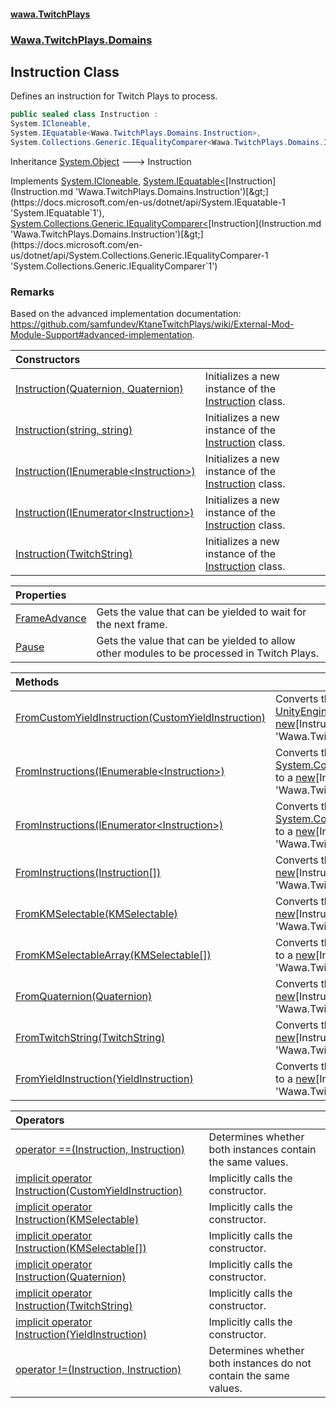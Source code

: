 #### [wawa.TwitchPlays](index.md 'index')
### [Wawa.TwitchPlays.Domains](Wawa.TwitchPlays.Domains.md 'Wawa.TwitchPlays.Domains')

## Instruction Class

Defines an instruction for Twitch Plays to process.

```csharp
public sealed class Instruction :
System.ICloneable,
System.IEquatable<Wawa.TwitchPlays.Domains.Instruction>,
System.Collections.Generic.IEqualityComparer<Wawa.TwitchPlays.Domains.Instruction>
```

Inheritance [System.Object](https://docs.microsoft.com/en-us/dotnet/api/System.Object 'System.Object') &#129106; Instruction

Implements [System.ICloneable](https://docs.microsoft.com/en-us/dotnet/api/System.ICloneable 'System.ICloneable'), [System.IEquatable&lt;](https://docs.microsoft.com/en-us/dotnet/api/System.IEquatable-1 'System.IEquatable`1')[Instruction](Instruction.md 'Wawa.TwitchPlays.Domains.Instruction')[&gt;](https://docs.microsoft.com/en-us/dotnet/api/System.IEquatable-1 'System.IEquatable`1'), [System.Collections.Generic.IEqualityComparer&lt;](https://docs.microsoft.com/en-us/dotnet/api/System.Collections.Generic.IEqualityComparer-1 'System.Collections.Generic.IEqualityComparer`1')[Instruction](Instruction.md 'Wawa.TwitchPlays.Domains.Instruction')[&gt;](https://docs.microsoft.com/en-us/dotnet/api/System.Collections.Generic.IEqualityComparer-1 'System.Collections.Generic.IEqualityComparer`1')

### Remarks
  
Based on the advanced implementation documentation:  
https://github.com/samfundev/KtaneTwitchPlays/wiki/External-Mod-Module-Support#advanced-implementation.

| Constructors | |
| :--- | :--- |
| [Instruction(Quaternion, Quaternion)](Instruction..ctor(Quaternion,Quaternion).md 'Wawa.TwitchPlays.Domains.Instruction.Instruction(Quaternion, Quaternion)') | Initializes a new instance of the [Instruction](Instruction.md 'Wawa.TwitchPlays.Domains.Instruction') class. |
| [Instruction(string, string)](Instruction..ctor(String,String).md 'Wawa.TwitchPlays.Domains.Instruction.Instruction(string, string)') | Initializes a new instance of the [Instruction](Instruction.md 'Wawa.TwitchPlays.Domains.Instruction') class. |
| [Instruction(IEnumerable&lt;Instruction&gt;)](Instruction..ctor(IEnumerable{Instruction}).md 'Wawa.TwitchPlays.Domains.Instruction.Instruction(System.Collections.Generic.IEnumerable<Wawa.TwitchPlays.Domains.Instruction>)') | Initializes a new instance of the [Instruction](Instruction.md 'Wawa.TwitchPlays.Domains.Instruction') class. |
| [Instruction(IEnumerator&lt;Instruction&gt;)](Instruction..ctor(IEnumerator{Instruction}).md 'Wawa.TwitchPlays.Domains.Instruction.Instruction(System.Collections.Generic.IEnumerator<Wawa.TwitchPlays.Domains.Instruction>)') | Initializes a new instance of the [Instruction](Instruction.md 'Wawa.TwitchPlays.Domains.Instruction') class. |
| [Instruction(TwitchString)](Instruction..ctor(TwitchString).md 'Wawa.TwitchPlays.Domains.Instruction.Instruction(Wawa.TwitchPlays.Domains.TwitchString)') | Initializes a new instance of the [Instruction](Instruction.md 'Wawa.TwitchPlays.Domains.Instruction') class. |

| Properties | |
| :--- | :--- |
| [FrameAdvance](Instruction.FrameAdvance.md 'Wawa.TwitchPlays.Domains.Instruction.FrameAdvance') | Gets the value that can be yielded to wait for the next frame. |
| [Pause](Instruction.Pause.md 'Wawa.TwitchPlays.Domains.Instruction.Pause') | Gets the value that can be yielded to allow other modules to be processed in Twitch Plays. |

| Methods | |
| :--- | :--- |
| [FromCustomYieldInstruction(CustomYieldInstruction)](Instruction.FromCustomYieldInstruction(CustomYieldInstruction).md 'Wawa.TwitchPlays.Domains.Instruction.FromCustomYieldInstruction(CustomYieldInstruction)') | Converts the [UnityEngine.CustomYieldInstruction](https://docs.microsoft.com/en-us/dotnet/api/UnityEngine.CustomYieldInstruction 'UnityEngine.CustomYieldInstruction') to a [new](https://docs.microsoft.com/en-us/dotnet/csharp/language-reference/keywords/new 'https://docs.microsoft.com/en-us/dotnet/csharp/language-reference/keywords/new')[Instruction](Instruction.md 'Wawa.TwitchPlays.Domains.Instruction'). |
| [FromInstructions(IEnumerable&lt;Instruction&gt;)](Instruction.FromInstructions(IEnumerable{Instruction}).md 'Wawa.TwitchPlays.Domains.Instruction.FromInstructions(System.Collections.Generic.IEnumerable<Wawa.TwitchPlays.Domains.Instruction>)') | Converts the [System.Collections.Generic.IEnumerable&lt;&gt;](https://docs.microsoft.com/en-us/dotnet/api/System.Collections.Generic.IEnumerable-1 'System.Collections.Generic.IEnumerable`1') to a [new](https://docs.microsoft.com/en-us/dotnet/csharp/language-reference/keywords/new 'https://docs.microsoft.com/en-us/dotnet/csharp/language-reference/keywords/new')[Instruction](Instruction.md 'Wawa.TwitchPlays.Domains.Instruction'). |
| [FromInstructions(IEnumerator&lt;Instruction&gt;)](Instruction.FromInstructions(IEnumerator{Instruction}).md 'Wawa.TwitchPlays.Domains.Instruction.FromInstructions(System.Collections.Generic.IEnumerator<Wawa.TwitchPlays.Domains.Instruction>)') | Converts the [System.Collections.Generic.IEnumerator&lt;&gt;](https://docs.microsoft.com/en-us/dotnet/api/System.Collections.Generic.IEnumerator-1 'System.Collections.Generic.IEnumerator`1') to a [new](https://docs.microsoft.com/en-us/dotnet/csharp/language-reference/keywords/new 'https://docs.microsoft.com/en-us/dotnet/csharp/language-reference/keywords/new')[Instruction](Instruction.md 'Wawa.TwitchPlays.Domains.Instruction'). |
| [FromInstructions(Instruction[])](Instruction.FromInstructions(Instruction[]).md 'Wawa.TwitchPlays.Domains.Instruction.FromInstructions(Wawa.TwitchPlays.Domains.Instruction[])') | Converts the [System.Array](https://docs.microsoft.com/en-us/dotnet/api/System.Array 'System.Array') to a [new](https://docs.microsoft.com/en-us/dotnet/csharp/language-reference/keywords/new 'https://docs.microsoft.com/en-us/dotnet/csharp/language-reference/keywords/new')[Instruction](Instruction.md 'Wawa.TwitchPlays.Domains.Instruction'). |
| [FromKMSelectable(KMSelectable)](Instruction.FromKMSelectable(KMSelectable).md 'Wawa.TwitchPlays.Domains.Instruction.FromKMSelectable(KMSelectable)') | Converts the [KMSelectable](https://docs.microsoft.com/en-us/dotnet/api/KMSelectable 'KMSelectable') to a [new](https://docs.microsoft.com/en-us/dotnet/csharp/language-reference/keywords/new 'https://docs.microsoft.com/en-us/dotnet/csharp/language-reference/keywords/new')[Instruction](Instruction.md 'Wawa.TwitchPlays.Domains.Instruction'). |
| [FromKMSelectableArray(KMSelectable[])](Instruction.FromKMSelectableArray(KMSelectable[]).md 'Wawa.TwitchPlays.Domains.Instruction.FromKMSelectableArray(KMSelectable[])') | Converts the [KMSelectable](https://docs.microsoft.com/en-us/dotnet/api/KMSelectable 'KMSelectable')[System.Array](https://docs.microsoft.com/en-us/dotnet/api/System.Array 'System.Array')<br/>to a [new](https://docs.microsoft.com/en-us/dotnet/csharp/language-reference/keywords/new 'https://docs.microsoft.com/en-us/dotnet/csharp/language-reference/keywords/new')[Instruction](Instruction.md 'Wawa.TwitchPlays.Domains.Instruction'). |
| [FromQuaternion(Quaternion)](Instruction.FromQuaternion(Quaternion).md 'Wawa.TwitchPlays.Domains.Instruction.FromQuaternion(Quaternion)') | Converts the [UnityEngine.Quaternion](https://docs.microsoft.com/en-us/dotnet/api/UnityEngine.Quaternion 'UnityEngine.Quaternion') to a [new](https://docs.microsoft.com/en-us/dotnet/csharp/language-reference/keywords/new 'https://docs.microsoft.com/en-us/dotnet/csharp/language-reference/keywords/new')[Instruction](Instruction.md 'Wawa.TwitchPlays.Domains.Instruction'). |
| [FromTwitchString(TwitchString)](Instruction.FromTwitchString(TwitchString).md 'Wawa.TwitchPlays.Domains.Instruction.FromTwitchString(Wawa.TwitchPlays.Domains.TwitchString)') | Converts the [TwitchString](TwitchString.md 'Wawa.TwitchPlays.Domains.TwitchString') to a [new](https://docs.microsoft.com/en-us/dotnet/csharp/language-reference/keywords/new 'https://docs.microsoft.com/en-us/dotnet/csharp/language-reference/keywords/new')[Instruction](Instruction.md 'Wawa.TwitchPlays.Domains.Instruction'). |
| [FromYieldInstruction(YieldInstruction)](Instruction.FromYieldInstruction(YieldInstruction).md 'Wawa.TwitchPlays.Domains.Instruction.FromYieldInstruction(YieldInstruction)') | Converts the [UnityEngine.YieldInstruction](https://docs.microsoft.com/en-us/dotnet/api/UnityEngine.YieldInstruction 'UnityEngine.YieldInstruction') to a [new](https://docs.microsoft.com/en-us/dotnet/csharp/language-reference/keywords/new 'https://docs.microsoft.com/en-us/dotnet/csharp/language-reference/keywords/new')[Instruction](Instruction.md 'Wawa.TwitchPlays.Domains.Instruction'). |

| Operators | |
| :--- | :--- |
| [operator ==(Instruction, Instruction)](Instruction.op_Equality(Instruction,Instruction).md 'Wawa.TwitchPlays.Domains.Instruction.op_Equality(Wawa.TwitchPlays.Domains.Instruction, Wawa.TwitchPlays.Domains.Instruction)') | Determines whether both instances contain the same values. |
| [implicit operator Instruction(CustomYieldInstruction)](Instruction.Instruction(CustomYieldInstruction).md 'Wawa.TwitchPlays.Domains.Instruction.op_Implicit Wawa.TwitchPlays.Domains.Instruction(CustomYieldInstruction)') | Implicitly calls the constructor. |
| [implicit operator Instruction(KMSelectable)](Instruction.Instruction(KMSelectable).md 'Wawa.TwitchPlays.Domains.Instruction.op_Implicit Wawa.TwitchPlays.Domains.Instruction(KMSelectable)') | Implicitly calls the constructor. |
| [implicit operator Instruction(KMSelectable[])](Instruction.Instruction(KMSelectable[]).md 'Wawa.TwitchPlays.Domains.Instruction.op_Implicit Wawa.TwitchPlays.Domains.Instruction(KMSelectable[])') | Implicitly calls the constructor. |
| [implicit operator Instruction(Quaternion)](Instruction.Instruction(Quaternion).md 'Wawa.TwitchPlays.Domains.Instruction.op_Implicit Wawa.TwitchPlays.Domains.Instruction(Quaternion)') | Implicitly calls the constructor. |
| [implicit operator Instruction(TwitchString)](Instruction.Instruction(TwitchString).md 'Wawa.TwitchPlays.Domains.Instruction.op_Implicit Wawa.TwitchPlays.Domains.Instruction(Wawa.TwitchPlays.Domains.TwitchString)') | Implicitly calls the constructor. |
| [implicit operator Instruction(YieldInstruction)](Instruction.Instruction(YieldInstruction).md 'Wawa.TwitchPlays.Domains.Instruction.op_Implicit Wawa.TwitchPlays.Domains.Instruction(YieldInstruction)') | Implicitly calls the constructor. |
| [operator !=(Instruction, Instruction)](Instruction.op_Inequality(Instruction,Instruction).md 'Wawa.TwitchPlays.Domains.Instruction.op_Inequality(Wawa.TwitchPlays.Domains.Instruction, Wawa.TwitchPlays.Domains.Instruction)') | Determines whether both instances do not contain the same values. |

